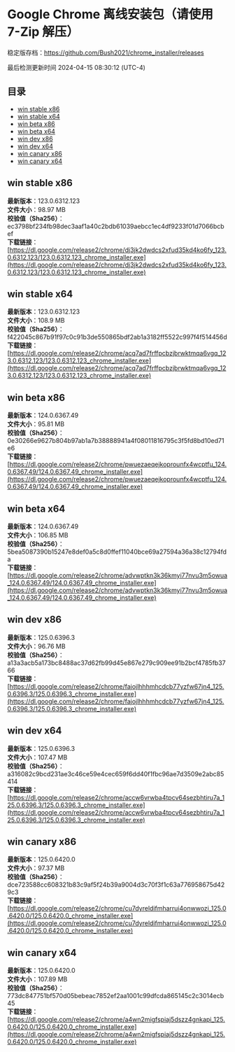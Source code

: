 # Google Chrome 离线安装包（请使用 7-Zip 解压）
稳定版存档：<https://github.com/Bush2021/chrome_installer/releases>

最后检测更新时间
2024-04-15 08:30:12 (UTC-4)


## 目录
* [win stable x86](https://github.com/Bush2021/chrome_installer?tab=readme-ov-file#win-stable-x86)
* [win stable x64](https://github.com/Bush2021/chrome_installer?tab=readme-ov-file#win-stable-x64)
* [win beta x86](https://github.com/Bush2021/chrome_installer?tab=readme-ov-file#win-beta-x86)
* [win beta x64](https://github.com/Bush2021/chrome_installer?tab=readme-ov-file#win-beta-x64)
* [win dev x86](https://github.com/Bush2021/chrome_installer?tab=readme-ov-file#win-dev-x86)
* [win dev x64](https://github.com/Bush2021/chrome_installer?tab=readme-ov-file#win-dev-x64)
* [win canary x86](https://github.com/Bush2021/chrome_installer?tab=readme-ov-file#win-canary-x86)
* [win canary x64](https://github.com/Bush2021/chrome_installer?tab=readme-ov-file#win-canary-x64)

## win stable x86
**最新版本**：123.0.6312.123  
**文件大小**：98.97 MB  
**校验值（Sha256）**：ec3798bf234fb98dec3aaf1a40c2bdb61039aebcc1ec4df9233f01d7066bcbef  
**下载链接**：[https://dl.google.com/release2/chrome/dj3jk2dwdcs2xfud35kd4ko6fy_123.0.6312.123/123.0.6312.123_chrome_installer.exe](https://dl.google.com/release2/chrome/dj3jk2dwdcs2xfud35kd4ko6fy_123.0.6312.123/123.0.6312.123_chrome_installer.exe)  

## win stable x64
**最新版本**：123.0.6312.123  
**文件大小**：108.9 MB  
**校验值（Sha256）**：f422045c867b91f97c0c91b3de550865bdf2ab1a3182ff5522c997f4f514456d  
**下载链接**：[https://dl.google.com/release2/chrome/acq7ad7frffpcbzjbrwktmqa6vgq_123.0.6312.123/123.0.6312.123_chrome_installer.exe](https://dl.google.com/release2/chrome/acq7ad7frffpcbzjbrwktmqa6vgq_123.0.6312.123/123.0.6312.123_chrome_installer.exe)  

## win beta x86
**最新版本**：124.0.6367.49  
**文件大小**：95.81 MB  
**校验值（Sha256）**：0e30266e9627b804b97ab1a7b38888941a4f08011816795c3f5fd8bd10ed71e6  
**下载链接**：[https://dl.google.com/release2/chrome/pwuezaeqejkoprounfx4wcptfu_124.0.6367.49/124.0.6367.49_chrome_installer.exe](https://dl.google.com/release2/chrome/pwuezaeqejkoprounfx4wcptfu_124.0.6367.49/124.0.6367.49_chrome_installer.exe)  

## win beta x64
**最新版本**：124.0.6367.49  
**文件大小**：106.85 MB  
**校验值（Sha256）**：5bea5087390b15247e8def0a5c8d0ffef11040bce69a27594a36a38c12794fda  
**下载链接**：[https://dl.google.com/release2/chrome/advwptkn3k36kmyi77nvu3m5owua_124.0.6367.49/124.0.6367.49_chrome_installer.exe](https://dl.google.com/release2/chrome/advwptkn3k36kmyi77nvu3m5owua_124.0.6367.49/124.0.6367.49_chrome_installer.exe)  

## win dev x86
**最新版本**：125.0.6396.3  
**文件大小**：96.76 MB  
**校验值（Sha256）**：a13a3acb5a173bc8488ac37d62fb99d45e867e279c909ee91b2bcf4785fb3766  
**下载链接**：[https://dl.google.com/release2/chrome/fajojlhhhmhcdcb77yzfw67jn4_125.0.6396.3/125.0.6396.3_chrome_installer.exe](https://dl.google.com/release2/chrome/fajojlhhhmhcdcb77yzfw67jn4_125.0.6396.3/125.0.6396.3_chrome_installer.exe)  

## win dev x64
**最新版本**：125.0.6396.3  
**文件大小**：107.47 MB  
**校验值（Sha256）**：a316082c9bcd231ae3c46ce59e4cec659f6dd40f1fbc96ae7d3509e2abc85414  
**下载链接**：[https://dl.google.com/release2/chrome/accw6vrwba4tpcv64sezbhtiru7a_125.0.6396.3/125.0.6396.3_chrome_installer.exe](https://dl.google.com/release2/chrome/accw6vrwba4tpcv64sezbhtiru7a_125.0.6396.3/125.0.6396.3_chrome_installer.exe)  

## win canary x86
**最新版本**：125.0.6420.0  
**文件大小**：97.37 MB  
**校验值（Sha256）**：dce723588cc608321b83c9af5f24b39a9004d3c70f3f1c63a776958675d429c3  
**下载链接**：[https://dl.google.com/release2/chrome/cu7dyreldifmharrui4onwwozi_125.0.6420.0/125.0.6420.0_chrome_installer.exe](https://dl.google.com/release2/chrome/cu7dyreldifmharrui4onwwozi_125.0.6420.0/125.0.6420.0_chrome_installer.exe)  

## win canary x64
**最新版本**：125.0.6420.0  
**文件大小**：107.89 MB  
**校验值（Sha256）**：773dc847751bf570d05bebeac7852ef2aa1001c99dfcda865145c2c3014ecb45  
**下载链接**：[https://dl.google.com/release2/chrome/a4wn2migfspiaj5dszz4gnkapi_125.0.6420.0/125.0.6420.0_chrome_installer.exe](https://dl.google.com/release2/chrome/a4wn2migfspiaj5dszz4gnkapi_125.0.6420.0/125.0.6420.0_chrome_installer.exe)  

